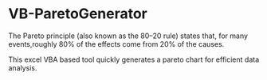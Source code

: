 VB-ParetoGenerator
==================

The Pareto principle (also known as the 80–20 rule) states that, for many events,roughly 80% of the effects come from 20% of the causes. 

This excel VBA based tool quickly generates a pareto chart for efficient data analysis.
